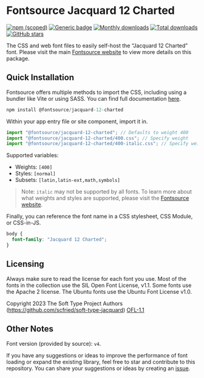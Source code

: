 # Fontsource Jacquard 12 Charted

[![npm (scoped)](https://img.shields.io/npm/v/@fontsource/jacquard-12-charted?color=brightgreen)](https://www.npmjs.com/package/@fontsource/jacquard-12-charted) [![Generic badge](https://img.shields.io/badge/fontsource-passing-brightgreen)](https://github.com/fontsource/fontsource) [![Monthly downloads](https://badgen.net/npm/dm/@fontsource/jacquard-12-charted)](https://github.com/fontsource/fontsource) [![Total downloads](https://badgen.net/npm/dt/@fontsource/jacquard-12-charted)](https://github.com/fontsource/fontsource) [![GitHub stars](https://img.shields.io/github/stars/fontsource/fontsource.svg?style=social&label=Star)](https://github.com/fontsource/fontsource/stargazers)

The CSS and web font files to easily self-host the “Jacquard 12 Charted” font. Please visit the main [Fontsource website](https://fontsource.org/fonts/jacquard-12-charted) to view more details on this package.

## Quick Installation

Fontsource offers multiple methods to import the CSS, including using a bundler like Vite or using SASS. You can find full documentation [here](https://fontsource.org/docs/getting-started/introduction).

```javascript
npm install @fontsource/jacquard-12-charted
```

Within your app entry file or site component, import it in.

```javascript
import "@fontsource/jacquard-12-charted"; // Defaults to weight 400
import "@fontsource/jacquard-12-charted/400.css"; // Specify weight
import "@fontsource/jacquard-12-charted/400-italic.css"; // Specify weight and style
```

Supported variables:
- Weights: `[400]`
- Styles: `[normal]`
- Subsets: `[latin,latin-ext,math,symbols]`

> Note: `italic` may not be supported by all fonts. To learn more about what weights and styles are supported, please visit the [Fontsource website](https://fontsource.org/fonts/jacquard-12-charted).

Finally, you can reference the font name in a CSS stylesheet, CSS Module, or CSS-in-JS.

```css
body {
  font-family: "Jacquard 12 Charted";
}
```

## Licensing
Always make sure to read the license for each font you use. Most of the fonts in the collection use the SIL Open Font License, v1.1. Some fonts use the Apache 2 license. The Ubuntu fonts use the Ubuntu Font License v1.0.

Copyright 2023 The Soft Type Project Authors (https://github.com/scfried/soft-type-jacquard)
[OFL-1.1](https://openfontlicense.org)

## Other Notes
Font version (provided by source): `v4`.

If you have any suggestions or ideas to improve the performance of font loading or expand the existing library, feel free to star and contribute to this repository. You can share your suggestions or ideas by creating an [issue](https://github.com/fontsource/fontsource/issues).